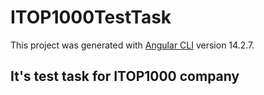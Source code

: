 # ITOP1000TestTask

This project was generated with [Angular CLI](https://github.com/angular/angular-cli) version 14.2.7.

## It's test task for ITOP1000 company

